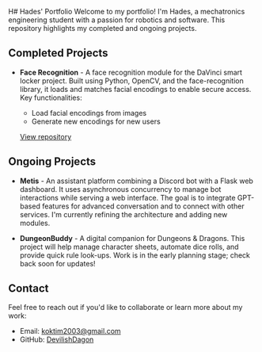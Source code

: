 H# Hades' Portfolio
Welcome to my portfolio! I'm Hades, a mechatronics engineering student with a passion for robotics and software. This repository highlights my completed and ongoing projects.

## Completed Projects

- **Face Recognition** - A face recognition module for the DaVinci smart locker project. Built using Python, OpenCV, and the face-recognition library, it loads and matches facial encodings to enable secure access. Key functionalities:
  - Load facial encodings from images
  - Generate new encodings for new users
  

  [View repository](https://github.com/DevilishDagon/facerec)

## Ongoing Projects

- **Metis** - An assistant platform combining a Discord bot with a Flask web dashboard. It uses asynchronous concurrency to manage bot interactions while serving a web interface. The goal is to integrate GPT-based features for advanced conversation and to connect with other services. I'm currently refining the architecture and adding new modules.

- **DungeonBuddy** - A digital companion for Dungeons & Dragons. This project will help manage character sheets, automate dice rolls, and provide quick rule look-ups. Work is in the early planning stage; check back soon for updates!

## Contact

Feel free to reach out if you'd like to collaborate or learn more about my work:
- Email: koktim2003@gmail.com
- GitHub: [DevilishDagon](https://github.com/DevilishDagon)
